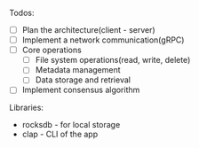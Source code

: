 Todos:
- [ ] Plan the architecture(client - server)
- [ ] Implement a network communication(gRPC)
- [ ] Core operations
   - [ ] File system operations(read, write, delete)
   - [ ] Metadata management
   - [ ] Data storage and retrieval
- [ ] Implement consensus algorithm

Libraries:
- rocksdb - for local storage
- clap - CLI of the app